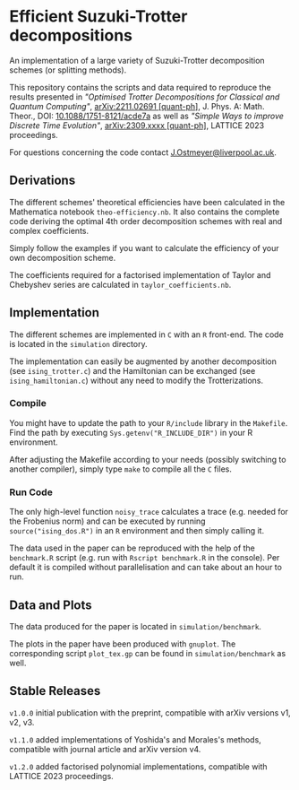 # Efficient Suzuki-Trotter decompositions

An implementation of a large variety of Suzuki-Trotter decomposition schemes (or splitting methods).

This repository contains the scripts and data required to reproduce the results presented in *"Optimised Trotter Decompositions for Classical and Quantum Computing"*, [arXiv:2211.02691 [quant-ph]](https://arxiv.org/abs/2211.02691), J. Phys. A: Math. Theor., DOI: [10.1088/1751-8121/acde7a](https://doi.org/10.1088/1751-8121/acde7a) as well as *"Simple Ways to improve Discrete Time Evolution"*, [arXiv:2309.xxxx [quant-ph]](https://arxiv.org/abs/2309.xxxxx), LATTICE 2023 proceedings.

For questions concerning the code contact [J.Ostmeyer@liverpool.ac.uk](mailto:J.Ostmeyer@liverpool.ac.uk).

## Derivations

The different schemes' theoretical efficiencies have been calculated in the Mathematica notebook `theo-efficiency.nb`. It also contains the complete code deriving the optimal 4th order decomposition schemes with real and complex coefficients.

Simply follow the examples if you want to calculate the efficiency of your own decomposition scheme.

The coefficients required for a factorised implementation of Taylor and Chebyshev series are calculated in `taylor_coefficients.nb`.

## Implementation

The different schemes are implemented in `C` with an `R` front-end. The code is located in the `simulation` directory.

The implementation can easily be augmented by another decomposition (see `ising_trotter.c`) and the Hamiltonian can be exchanged (see `ising_hamiltonian.c`) without any need to modify the Trotterizations.

### Compile
You might have to update the path to your `R/include` library in the `Makefile`. Find the path by executing `Sys.getenv("R_INCLUDE_DIR")` in your R environment.

After adjusting the Makefile according to your needs (possibly switching to another compiler), simply type `make` to compile all the `C` files.

### Run Code
The only high-level function `noisy_trace` calculates a trace (e.g. needed for the Frobenius norm) and can be executed by running `source("ising_dos.R")` in an `R` environment and then simply calling it.

The data used in the paper can be reproduced with the help of the `benchmark.R` script (e.g. run with `Rscript benchmark.R` in the console). Per default it is compiled without parallelisation and can take about an hour to run.

## Data and Plots

The data produced for the paper is located in `simulation/benchmark`.

The plots in the paper have been produced with `gnuplot`. The corresponding script `plot_tex.gp` can be found in `simulation/benchmark` as well.

## Stable Releases

`v1.0.0` initial publication with the preprint, compatible with arXiv versions v1, v2, v3.

`v1.1.0` added implementations of Yoshida's and Morales's methods, compatible with journal article and arXiv version v4.

`v1.2.0` added factorised polynomial implementations, compatible with LATTICE 2023 proceedings.
